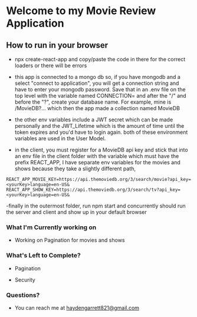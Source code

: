 # Welcome to my Movie Review Application

## How to run in your browser

- npx create-react-app and copy/paste the code in there for the correct loaders or there will be errors

- this app is connected to a mongo db so, if you have mongodb and a select "connect to application", you will get a connection string and have to enter your mongodb password. Save that in an .env file on the top level with the variable named CONNECTION= and after the "/" and before the "?", create your database name. For example, mine is /MovieDB?... which then the app made a collection named MovieDB

- the other env variables include a JWT secret which can be made personally and the JWT_Lifetime which is the amount of time until the token expires and you'd have to login again. both of these environment variables are used in the User Model.

- in the client, you must register for a MovieDB api key and stick that into an env file in the client folder with the variable which must have the prefix REACT_APP, I have separate env variables for the movies and shows because they take a slightly different path,

```
REACT_APP_MOVIE_KEY=https://api.themoviedb.org/3/search/movie?api_key=<yourKey>language=en-US&
REACT_APP_SHOW_KEY=https://api.themoviedb.org/3/search/tv?api_key=<yourKey>language=en-US&
```

-finally in the outermost folder, run npm start and concurrently should run the server and client and show up in your default browser

### What I'm Currently working on

- Working on Pagination for movies and shows 

### What's Left to Complete?

- Pagination

- Security

### Questions?

- You can reach me at haydengarrett821@gmail.com
